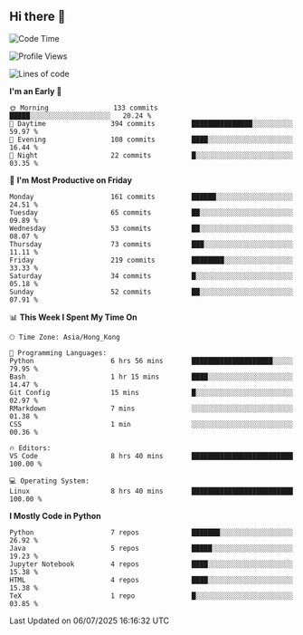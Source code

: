 ## Hi there 👋

<!--
**gessiegulugulu/gessiegulugulu** is a ✨ _special_ ✨ repository because its `README.md` (this file) appears on your GitHub profile.

Here are some ideas to get you started:

- 🔭 I’m currently working on ...
- 🌱 I’m currently learning ...
- 👯 I’m looking to collaborate on ...
- 🤔 I’m looking for help with ...
- 💬 Ask me about ...
- 📫 How to reach me: ...
- 😄 Pronouns: ...
- ⚡ Fun fact: ...
-->

<!--START_SECTION:waka-->
![Code Time](http://img.shields.io/badge/Code%20Time-492%20hrs%2013%20mins-blue)

![Profile Views](http://img.shields.io/badge/Profile%20Views-0-blue)

![Lines of code](https://img.shields.io/badge/From%20Hello%20World%20I%27ve%20Written-3.6%20million%20lines%20of%20code-blue)

**I'm an Early 🐤** 

```text
🌞 Morning                133 commits         █████░░░░░░░░░░░░░░░░░░░░   20.24 % 
🌆 Daytime                394 commits         ███████████████░░░░░░░░░░   59.97 % 
🌃 Evening                108 commits         ████░░░░░░░░░░░░░░░░░░░░░   16.44 % 
🌙 Night                  22 commits          █░░░░░░░░░░░░░░░░░░░░░░░░   03.35 % 
```
📅 **I'm Most Productive on Friday** 

```text
Monday                   161 commits         ██████░░░░░░░░░░░░░░░░░░░   24.51 % 
Tuesday                  65 commits          ██░░░░░░░░░░░░░░░░░░░░░░░   09.89 % 
Wednesday                53 commits          ██░░░░░░░░░░░░░░░░░░░░░░░   08.07 % 
Thursday                 73 commits          ███░░░░░░░░░░░░░░░░░░░░░░   11.11 % 
Friday                   219 commits         ████████░░░░░░░░░░░░░░░░░   33.33 % 
Saturday                 34 commits          █░░░░░░░░░░░░░░░░░░░░░░░░   05.18 % 
Sunday                   52 commits          ██░░░░░░░░░░░░░░░░░░░░░░░   07.91 % 
```


📊 **This Week I Spent My Time On** 

```text
🕑︎ Time Zone: Asia/Hong_Kong

💬 Programming Languages: 
Python                   6 hrs 56 mins       ████████████████████░░░░░   79.95 % 
Bash                     1 hr 15 mins        ████░░░░░░░░░░░░░░░░░░░░░   14.47 % 
Git Config               15 mins             █░░░░░░░░░░░░░░░░░░░░░░░░   02.97 % 
RMarkdown                7 mins              ░░░░░░░░░░░░░░░░░░░░░░░░░   01.38 % 
CSS                      1 min               ░░░░░░░░░░░░░░░░░░░░░░░░░   00.36 % 

🔥 Editors: 
VS Code                  8 hrs 40 mins       █████████████████████████   100.00 % 

💻 Operating System: 
Linux                    8 hrs 40 mins       █████████████████████████   100.00 % 
```

**I Mostly Code in Python** 

```text
Python                   7 repos             ███████░░░░░░░░░░░░░░░░░░   26.92 % 
Java                     5 repos             █████░░░░░░░░░░░░░░░░░░░░   19.23 % 
Jupyter Notebook         4 repos             ████░░░░░░░░░░░░░░░░░░░░░   15.38 % 
HTML                     4 repos             ████░░░░░░░░░░░░░░░░░░░░░   15.38 % 
TeX                      1 repo              █░░░░░░░░░░░░░░░░░░░░░░░░   03.85 % 
```




 Last Updated on 06/07/2025 16:16:32 UTC
<!--END_SECTION:waka-->
